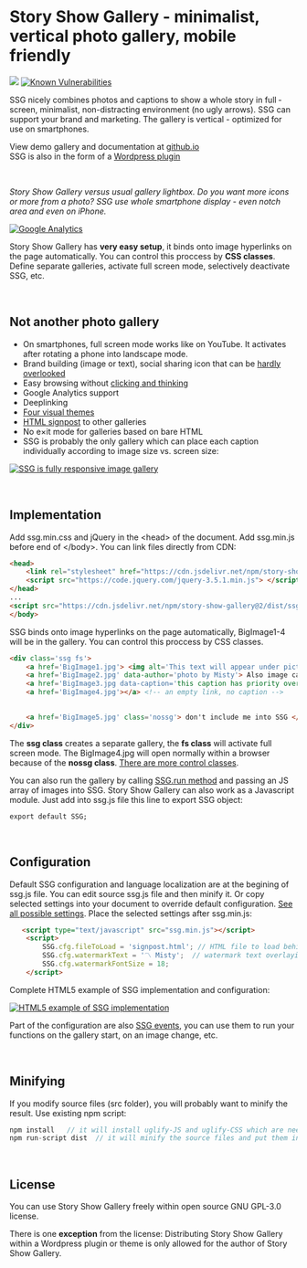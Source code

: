 # Story Show Gallery - minimalist, vertical photo gallery, mobile friendly

[![](https://data.jsdelivr.com/v1/package/npm/story-show-gallery/badge?style=rounded)](https://www.jsdelivr.com/package/npm/story-show-gallery)
[![Known Vulnerabilities](https://snyk.io/test/npm/story-show-gallery/2.9.3/badge.svg)](https://snyk.io/test/npm/story-show-gallery/2.9.3)

SSG nicely combines photos and captions to show a whole story in full ­screen, mini­­mal­ist, non-dis­tracting environ­­ment (no ugly arrows). SSG can support your brand and mar­ket­ing. The gallery is vertical - optimized for use on smart­phones.
 
View demo gallery and documentation at [github.io](https://roman-flossler.github.io/StoryShowGallery/) <br>
SSG is also in the form of a [Wordpress plugin](https://roman-flossler.github.io/StoryShowGallery/wordpress/)

<br>

*Story Show Gallery versus usual gallery lightbox. Do you want more icons or more from a photo? SSG use whole smartphone display - even notch area and even on iPhone.*

[![Google Analytics](https://roman-flossler.github.io/StoryShowGallery/img/gallery-compare.jpg)](https://roman-flossler.github.io/StoryShowGallery/#gallery-compare)


Story Show Gallery has **very easy setup**, it binds onto image hyper­links on the page auto­mati­cally. You can control this proccess by **CSS classes**. Define sepa­rate galleries, activate full screen mode, selectively deactivate SSG, etc.

<br>

## Not another photo gallery

- On smartphones, full screen mode works like on You­Tube. It activa­tes after rotating a phone into landscape mode.
- Brand building (image or text), social sharing icon that can be [hardly overlooked](https://roman-flossler.github.io/StoryShowGallery/#brand)
- Easy browsing without [clicking and thinking](https://roman-flossler.github.io/StoryShowGallery/#browsing)
- Goo­gle Analytics support 
- Deeplinking
- [Four visual themes](https://roman-flossler.github.io/StoryShowGallery/#themes)
- [HTML signpost](https://roman-flossler.github.io/StoryShowGallery/#signpost) to other galleries
- No e×it mode for galleries based on bare HTML
- SSG is probably the only gallery which can place each caption individually according to image size vs. screen size:

[![SSG is fully responsive image gallery](https://roman-flossler.github.io/StoryShowGallery/img/story-show-gallery-responsive-modes-fullscreen.jpg)](https://roman-flossler.github.io/StoryShowGallery/#responsive)

<br>

## Implementation

Add ssg.min.css and jQuery in the &lt;head&gt; of the document. Add ssg.min.js before end of &lt;/body&gt;. You can link files directly from CDN:
``` html
<head>
    <link rel="stylesheet" href="https://cdn.jsdelivr.net/npm/story-show-gallery@2/dist/ssg.min.css">
    <script src="https://code.jquery.com/jquery-3.5.1.min.js"> </script>
</head>
...
<script src="https://cdn.jsdelivr.net/npm/story-show-gallery@2/dist/ssg.min.js"></script>
</body>
```


SSG binds onto image hyper­links on the page auto­mati­cally, BigImage1-4 will be in the gallery. You can control this proccess by CSS classes. 
``` html
<div class='ssg fs'>
    <a href='BigImage1.jpg'> <img alt='This text will appear under picture as a caption' src='thumbnail.jpg'> </a>
    <a href='BigImage2.jpg' data-author='photo by Misty'> Also image caption </a>
    <a href='BigImage3.jpg data-caption='this caption has priority over link text or alt'> some text </a>
    <a href='BigImage4.jpg'></a> <!-- an empty link, no caption -->
    

    <a href='BigImage5.jpg' class='nossg'> don't include me into SSG </a>
</div>
```
The **ssg class** creates a separate gallery, the **fs class** will activate full screen mode. 
The BigImage4.jpg will open normally within a browser because of the **nossg class**.  [There are more control classes](https://roman-flossler.github.io/StoryShowGallery/#classes).

You can also run the gallery by calling [SSG.run method](https://roman-flossler.github.io/StoryShowGallery/#ssg-run) and passing an JS array of images into SSG.
Story Show Gallery can also work as a Javascript module. Just add into ssg.js file this line to export SSG object:
```
export default SSG;
```

<br>

##  Configuration
Default SSG configuration and language localization are at the begining of ssg.js file. You can edit source ssg.js file and then minify it. 
Or copy selected settings into your document to override default configuration. [See all possible settings](https://roman-flossler.github.io/StoryShowGallery/#SSGconfig). Place the selected settings after ssg.min.js: 

``` html
   <script type="text/javascript" src="ssg.min.js"></script>    
    <script>
        SSG.cfg.fileToLoad = 'signpost.html'; // HTML file to load behind the gallery
        SSG.cfg.watermarkText = '〽️ Misty';  // watermark text overlaying a photo
        SSG.cfg.watermarkFontSize = 18;
    </script>
```    
Complete HTML5 example of SSG implementation and configuration:

[![HTML5 example of SSG implementation](https://roman-flossler.github.io/StoryShowGallery/img/html5-sample-source-code-ssg.png)](https://roman-flossler.github.io/StoryShowGallery/#html5)

Part of the configuration are also [SSG events](https://roman-flossler.github.io/StoryShowGallery/#events), you can use them to run your functions on the gallery start, on an image change, etc.

<br>

## Minifying
If you modify source files (src folder), you will probably want to minify the result. Use existing npm script:
``` js
npm install   // it will install uglify-JS and uglify-CSS which are needed for minifying
npm run-script dist  // it will minify the source files and put them into the dist directory. 
```

<br>

## License
You can use Story Show Gallery freely within open source GNU GPL-3.0 license.<br>

There is one **exception** from the license: Distributing Story Show Gallery within a Wordpress plugin or theme is only allowed for the author of Story Show Gallery.
